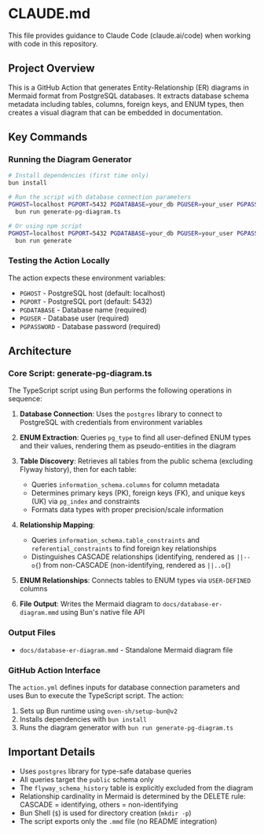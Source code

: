 # CLAUDE.md

This file provides guidance to Claude Code (claude.ai/code) when working with code in this repository.

## Project Overview

This is a GitHub Action that generates Entity-Relationship (ER) diagrams in Mermaid format from PostgreSQL databases. It extracts database schema metadata including tables, columns, foreign keys, and ENUM types, then creates a visual diagram that can be embedded in documentation.

## Key Commands

### Running the Diagram Generator

```bash
# Install dependencies (first time only)
bun install

# Run the script with database connection parameters
PGHOST=localhost PGPORT=5432 PGDATABASE=your_db PGUSER=your_user PGPASSWORD=your_pass \
  bun run generate-pg-diagram.ts

# Or using npm script
PGHOST=localhost PGPORT=5432 PGDATABASE=your_db PGUSER=your_user PGPASSWORD=your_pass \
  bun run generate
```

### Testing the Action Locally

The action expects these environment variables:
- `PGHOST` - PostgreSQL host (default: localhost)
- `PGPORT` - PostgreSQL port (default: 5432)
- `PGDATABASE` - Database name (required)
- `PGUSER` - Database user (required)
- `PGPASSWORD` - Database password (required)

## Architecture

### Core Script: generate-pg-diagram.ts

The TypeScript script using Bun performs the following operations in sequence:

1. **Database Connection**: Uses the `postgres` library to connect to PostgreSQL with credentials from environment variables

2. **ENUM Extraction**: Queries `pg_type` to find all user-defined ENUM types and their values, rendering them as pseudo-entities in the diagram

3. **Table Discovery**: Retrieves all tables from the public schema (excluding Flyway history), then for each table:
   - Queries `information_schema.columns` for column metadata
   - Determines primary keys (PK), foreign keys (FK), and unique keys (UK) via `pg_index` and constraints
   - Formats data types with proper precision/scale information

4. **Relationship Mapping**:
   - Queries `information_schema.table_constraints` and `referential_constraints` to find foreign key relationships
   - Distinguishes CASCADE relationships (identifying, rendered as `||--o{`) from non-CASCADE (non-identifying, rendered as `||..o{`)

5. **ENUM Relationships**: Connects tables to ENUM types via `USER-DEFINED` columns

6. **File Output**: Writes the Mermaid diagram to `docs/database-er-diagram.mmd` using Bun's native file API

### Output Files

- `docs/database-er-diagram.mmd` - Standalone Mermaid diagram file

### GitHub Action Interface

The `action.yml` defines inputs for database connection parameters and uses Bun to execute the TypeScript script. The action:
1. Sets up Bun runtime using `oven-sh/setup-bun@v2`
2. Installs dependencies with `bun install`
3. Runs the diagram generator with `bun run generate-pg-diagram.ts`

## Important Details

- Uses `postgres` library for type-safe database queries
- All queries target the `public` schema only
- The `flyway_schema_history` table is explicitly excluded from the diagram
- Relationship cardinality in Mermaid is determined by the DELETE rule: CASCADE = identifying, others = non-identifying
- Bun Shell (`$`) is used for directory creation (`mkdir -p`)
- The script exports only the `.mmd` file (no README integration)
